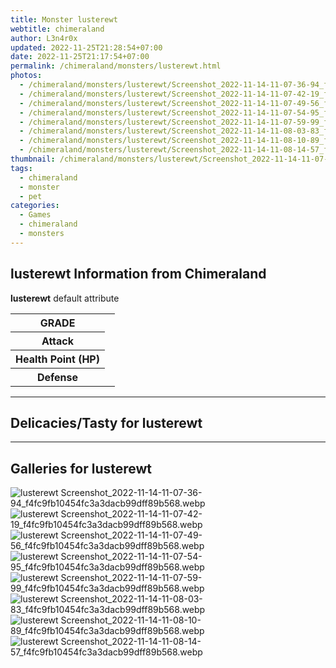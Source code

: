 ```yaml
---
title: Monster lusterewt
webtitle: chimeraland
author: L3n4r0x
updated: 2022-11-25T21:28:54+07:00
date: 2022-11-25T21:17:54+07:00
permalink: /chimeraland/monsters/lusterewt.html
photos:
  - /chimeraland/monsters/lusterewt/Screenshot_2022-11-14-11-07-36-94_f4fc9fb10454fc3a3dacb99dff89b568.webp
  - /chimeraland/monsters/lusterewt/Screenshot_2022-11-14-11-07-42-19_f4fc9fb10454fc3a3dacb99dff89b568.webp
  - /chimeraland/monsters/lusterewt/Screenshot_2022-11-14-11-07-49-56_f4fc9fb10454fc3a3dacb99dff89b568.webp
  - /chimeraland/monsters/lusterewt/Screenshot_2022-11-14-11-07-54-95_f4fc9fb10454fc3a3dacb99dff89b568.webp
  - /chimeraland/monsters/lusterewt/Screenshot_2022-11-14-11-07-59-99_f4fc9fb10454fc3a3dacb99dff89b568.webp
  - /chimeraland/monsters/lusterewt/Screenshot_2022-11-14-11-08-03-83_f4fc9fb10454fc3a3dacb99dff89b568.webp
  - /chimeraland/monsters/lusterewt/Screenshot_2022-11-14-11-08-10-89_f4fc9fb10454fc3a3dacb99dff89b568.webp
  - /chimeraland/monsters/lusterewt/Screenshot_2022-11-14-11-08-14-57_f4fc9fb10454fc3a3dacb99dff89b568.webp
thumbnail: /chimeraland/monsters/lusterewt/Screenshot_2022-11-14-11-07-36-94_f4fc9fb10454fc3a3dacb99dff89b568.webp
tags:
  - chimeraland
  - monster
  - pet
categories:
  - Games
  - chimeraland
  - monsters
---
```


<section id="bootstrap-wrapper"><link rel="stylesheet" href="https://rawcdn.githack.com/dimaslanjaka/Web-Manajemen/0c3b5aa1813bd4abcd2c11bf3e37928b15c28664/css/bootstrap-5-3-0-alpha3-wrapper.css"/><h2 id="attribute">lusterewt Information from Chimeraland</h2><p><b>lusterewt</b> default attribute <table><tr><th>GRADE</th><td></td></tr><tr><th>Attack</th><td></td></tr><tr><th>Health Point (HP)</th><td></td></tr><tr><th>Defense</th><td></td></tr></table></p><hr/><h2 id="delicacies">Delicacies/Tasty for lusterewt</h2><div class="text-white bg-dark"></div><hr/><div id="gallery"><h2>Galleries for lusterewt</h2><div class="row"><div class="col-lg-6 col-12"><img src="/chimeraland/monsters/lusterewt/Screenshot_2022-11-14-11-07-36-94_f4fc9fb10454fc3a3dacb99dff89b568.webp" alt="lusterewt Screenshot_2022-11-14-11-07-36-94_f4fc9fb10454fc3a3dacb99dff89b568.webp"/></div><div class="col-lg-6 col-12"><img src="/chimeraland/monsters/lusterewt/Screenshot_2022-11-14-11-07-42-19_f4fc9fb10454fc3a3dacb99dff89b568.webp" alt="lusterewt Screenshot_2022-11-14-11-07-42-19_f4fc9fb10454fc3a3dacb99dff89b568.webp"/></div><div class="col-lg-6 col-12"><img src="/chimeraland/monsters/lusterewt/Screenshot_2022-11-14-11-07-49-56_f4fc9fb10454fc3a3dacb99dff89b568.webp" alt="lusterewt Screenshot_2022-11-14-11-07-49-56_f4fc9fb10454fc3a3dacb99dff89b568.webp"/></div><div class="col-lg-6 col-12"><img src="/chimeraland/monsters/lusterewt/Screenshot_2022-11-14-11-07-54-95_f4fc9fb10454fc3a3dacb99dff89b568.webp" alt="lusterewt Screenshot_2022-11-14-11-07-54-95_f4fc9fb10454fc3a3dacb99dff89b568.webp"/></div><div class="col-lg-6 col-12"><img src="/chimeraland/monsters/lusterewt/Screenshot_2022-11-14-11-07-59-99_f4fc9fb10454fc3a3dacb99dff89b568.webp" alt="lusterewt Screenshot_2022-11-14-11-07-59-99_f4fc9fb10454fc3a3dacb99dff89b568.webp"/></div><div class="col-lg-6 col-12"><img src="/chimeraland/monsters/lusterewt/Screenshot_2022-11-14-11-08-03-83_f4fc9fb10454fc3a3dacb99dff89b568.webp" alt="lusterewt Screenshot_2022-11-14-11-08-03-83_f4fc9fb10454fc3a3dacb99dff89b568.webp"/></div><div class="col-lg-6 col-12"><img src="/chimeraland/monsters/lusterewt/Screenshot_2022-11-14-11-08-10-89_f4fc9fb10454fc3a3dacb99dff89b568.webp" alt="lusterewt Screenshot_2022-11-14-11-08-10-89_f4fc9fb10454fc3a3dacb99dff89b568.webp"/></div><div class="col-lg-6 col-12"><img src="/chimeraland/monsters/lusterewt/Screenshot_2022-11-14-11-08-14-57_f4fc9fb10454fc3a3dacb99dff89b568.webp" alt="lusterewt Screenshot_2022-11-14-11-08-14-57_f4fc9fb10454fc3a3dacb99dff89b568.webp"/></div></div></div></section>